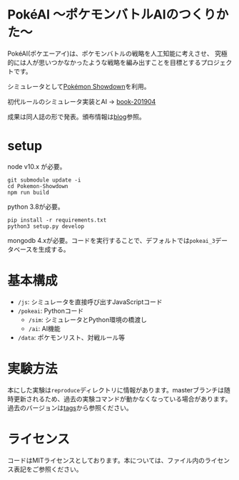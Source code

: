# PokéAI ～ポケモンバトルAIのつくりかた～
PokéAI(ポケエーアイ)は、ポケモンバトルの戦略を人工知能に考えさせ、
究極的には人が思いつかなかったような戦略を編み出すことを目標とするプロジェクトです。

シミュレータとして[Pokémon Showdown](https://github.com/Zarel/Pokemon-Showdown)を利用。

初代ルールのシミュレータ実装とAI -> [book-201904](https://github.com/select766/pokeai/tree/book-201904)

成果は同人誌の形で発表。頒布情報は[blog](http://select766.hatenablog.com/archive/category/%E3%83%9D%E3%82%B1%E3%83%A2%E3%83%B3)参照。

# setup
node v10.x が必要。

```
git submodule update -i
cd Pokemon-Showdown
npm run build
```

python 3.8が必要。

```
pip install -r requirements.txt
python3 setup.py develop
```

mongodb 4.xが必要。コードを実行することで、デフォルトでは`pokeai_3`データベースを生成する。

# 基本構成

* `/js`: シミュレータを直接呼び出すJavaScriptコード
* `/pokeai`: Pythonコード
  * `/sim`: シミュレータとPython環境の橋渡し
  * `/ai`: AI機能
* `/data`: ポケモンリスト、対戦ルール等

# 実験方法
本にした実験は`reproduce`ディレクトリに情報があります。masterブランチは随時更新されるため、過去の実験コマンドが動かなくなっている場合があります。過去のバージョンは[tags](https://github.com/select766/pokeai/tags)から参照ください。

# ライセンス
コードはMITライセンスとしております。本については、ファイル内のライセンス表記をご参照ください。
